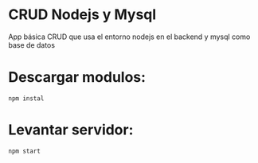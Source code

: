 # CRUD Nodejs y Mysql
App básica CRUD que usa el entorno nodejs en el backend y mysql como base de datos

# Descargar modulos:
    npm instal

# Levantar servidor:
    npm start 
